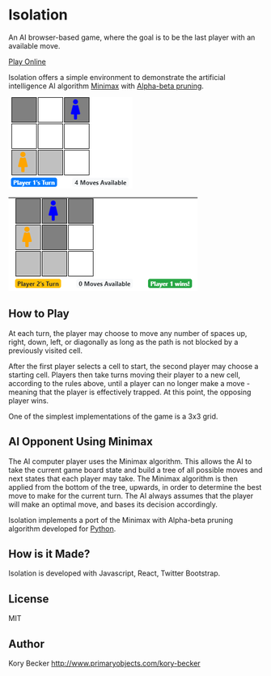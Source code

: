 Isolation
=========

An AI browser-based game, where the goal is to be the last player with an available move.

[Play Online](https://codepen.io/primaryobjects/full/QWWGgmR)

Isolation offers a simple environment to demonstrate the artificial intelligence AI algorithm [Minimax](https://en.wikipedia.org/wiki/Minimax) with [Alpha-beta pruning](https://en.wikipedia.org/wiki/Alpha%E2%80%93beta_pruning).

![](images/isolation-1.png)

![](images/isolation-2.png)

## How to Play

At each turn, the player may choose to move any number of spaces up, right, down, left, or diagonally as long as the path is not blocked by a previously visited cell.

After the first player selects a cell to start, the second player may choose a starting cell. Players then take turns moving their player to a new cell, according to the rules above, until a player can no longer make a move - meaning that the player is effectively trapped. At this point, the opposing player wins.

One of the simplest implementations of the game is a 3x3 grid.

## AI Opponent Using Minimax

The AI computer player uses the Minimax algorithm. This allows the AI to take the current game board state and build a tree of all possible moves and next states that each player may take. The Minimax algorithm is then applied from the bottom of the tree, upwards, in order to determine the best move to make for the current turn. The AI always assumes that the player will make an optimal move, and bases its decision accordingly.

Isolation implements a port of the Minimax with Alpha-beta pruning algorithm developed for [Python](https://tonypoer.io/2016/10/28/implementing-minimax-and-alpha-beta-pruning-using-python/).

## How is it Made?

Isolation is developed with Javascript, React, Twitter Bootstrap.

## License

MIT

## Author

Kory Becker
http://www.primaryobjects.com/kory-becker